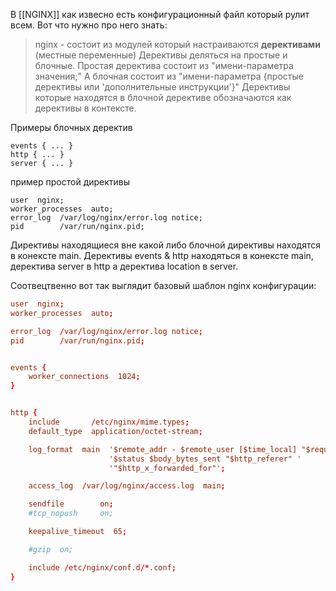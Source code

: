В [[NGINX]] как извесно есть конфигурационный файл который рулит всем. Вот что нужно про него знать:

> nginx - состоит из модулей который настраиваются **дерективами** (местные переменные) Дерективы деляться на простые и блочные. Простая деректива состоит из "имени-параметра значения;" А блочная состоит из "имени-параметра {простые дерективы или 'дополнительные инструкции'}" Дерективы которые находятся в блочной дерективе обозначаются как дерективы в контексте.

Примеры блочных деректив 
```
events { ... }
http { ... }
server { ... }
```
пример простой директивы
```
user  nginx;
worker_processes  auto;
error_log  /var/log/nginx/error.log notice;
pid        /var/run/nginx.pid;
```

Директивы находящиеся вне какой либо блочной директивы находятся в конексте main. Дерективы events & http находяться в конексте main, деректива server в http а деректива location в server.

Соотвецтвенно вот так выглядит базовый шаблон nginx конфигурации:
```conf
user  nginx;
worker_processes  auto;

error_log  /var/log/nginx/error.log notice;
pid        /var/run/nginx.pid;


events {
    worker_connections  1024;
}


http {
    include       /etc/nginx/mime.types;
    default_type  application/octet-stream;

    log_format  main  '$remote_addr - $remote_user [$time_local] "$request" '
                      '$status $body_bytes_sent "$http_referer" '
                      '"$http_x_forwarded_for"';

    access_log  /var/log/nginx/access.log  main;

    sendfile        on;
    #tcp_nopush     on;

    keepalive_timeout  65;

    #gzip  on;

    include /etc/nginx/conf.d/*.conf;
}
```